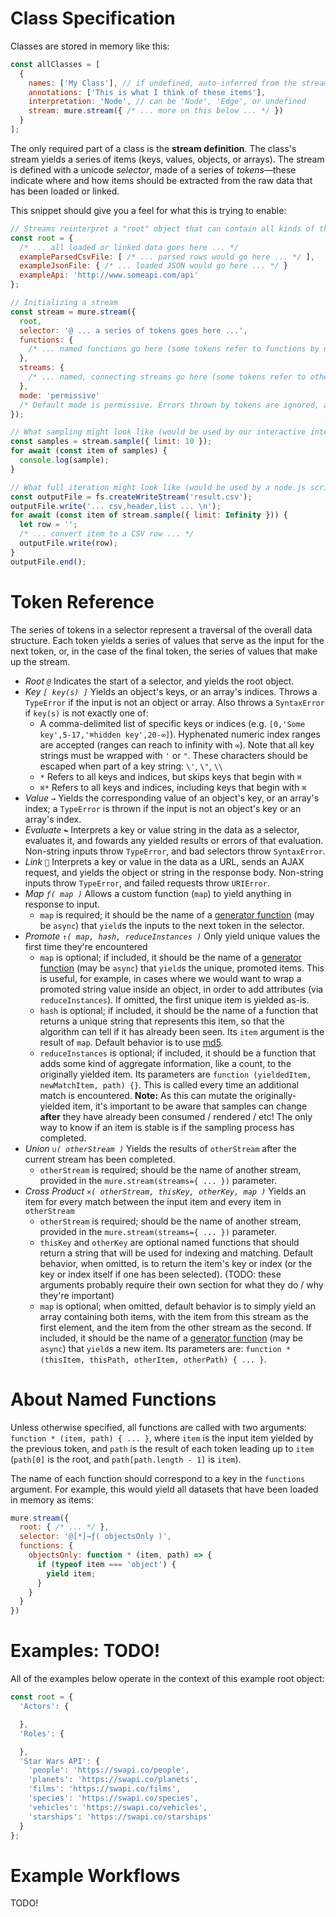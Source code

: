 # Class Specification

Classes are stored in memory like this:
```javascript
const allClasses = [
  {
    names: ['My Class'], // if undefined, auto-inferred from the stream
    annotations: ['This is what I think of these items'],
    interpretation: 'Node', // can be 'Node', 'Edge', or undefined
    stream: mure.stream({ /* ... more on this below ... */ })
  }
];
```

The only required part of a class is the **stream definition**. The class's stream yields a series of items (keys, values, objects, or arrays). The stream is defined with a unicode _selector_, made of a series of _tokens_—these indicate where and how items should be extracted from the raw data that has been loaded or linked.

This snippet should give you a feel for what this is trying to enable:
```javascript
// Streams reinterpret a "root" object that can contain all kinds of things
const root = {
  /* ... all loaded or linked data goes here ... */
  exampleParsedCsvFile: [ /* ... parsed rows would go here ... */ ],
  exampleJsonFile: { /* ... loaded JSON would go here ... */ }
  exampleApi: 'http://www.someapi.com/api'
};

// Initializing a stream
const stream = mure.stream({
  root,
  selector: '@ ... a series of tokens goes here ...',
  functions: {
    /* ... named functions go here (some tokens refer to functions by name) ... */
  },
  streams: {
    /* ... named, connecting streams go here (some tokens refer to other streams by name) ... */
  },
  mode: 'permissive'
  /* Default mode is permissive. Errors thrown by tokens are ignored, and the stream continues to attempt to extract items. The alternative is 'debug,' where all token errors are thrown, and the stream terminates immediately. */
});

// What sampling might look like (would be used by our interactive interface)
const samples = stream.sample({ limit: 10 });
for await (const item of samples) {
  console.log(sample);
}

// What full iteration might look like (would be used by a node.js script)
const outputFile = fs.createWriteStream('result.csv');
outputFile.write('... csv,header,list ... \n');
for await (const item of stream.sample({ limit: Infinity })) {
  let row = '';
  /* ... convert item to a CSV row ... */
  outputFile.write(row);
}
outputFile.end();
```

# Token Reference
The series of tokens in a selector represent a traversal of the overall data structure. Each token yields a series of values that serve as the input for the next token, or, in the case of the final token, the series of values that make up the stream.

- *Root `@`* Indicates the start of a selector, and yields the root object.
- *Key `[ key(s) ]`* Yields an object's keys, or an array's indices. Throws a `TypeError` if the input is not an object or array. Also throws a `SyntaxError` if `key(s)` is not exactly one of:
  - A comma-delimited list of specific keys or indices (e.g. `[0,'Some key',5-17,'⌘hidden key',20-∞]`). Hyphenated numeric index ranges are accepted (ranges can reach to infinity with `∞`). Note that all key strings must be wrapped with `'` or `"`. These characters should be escaped when part of a key string: `\'`, `\"`, `\\`
  - `*` Refers to all keys and indices, but skips keys that begin with `⌘`
  - `⌘*` Refers to all keys and indices, including keys that begin with `⌘`
- *Value `→`* Yields the corresponding value of an object's key, or an array's index; a `TypeError` is thrown if the input is not an object's key or an array's index.
- *Evaluate `↬`* Interprets a key or value string in the data as a selector, evaluates it, and fowards any yielded results or errors of that evaluation. Non-string inputs throw `TypeError`, and bad selectors throw `SyntaxError`.
- *Link `🔗`* Interprets a key or value in the data as a URL, sends an AJAX request, and yields the object or string in the response body. Non-string inputs throw `TypeError`, and failed requests throw `URIError`.
- *Map `ƒ( map )`* Allows a custom function (`map`) to yield anything in response to input.
  - `map` is required; it should be the name of a [generator function](https://developer.mozilla.org/en-US/docs/Web/JavaScript/Reference/Statements/function*) (may be `async`) that `yield`s the inputs to the next token in the selector.
- *Promote `↑( map, hash, reduceInstances )`* Only yield unique values the first time they're encountered
  - `map` is optional; if included, it should be the name of a [generator function](https://developer.mozilla.org/en-US/docs/Web/JavaScript/Reference/Statements/function*) (may be `async`) that `yield`s the unique, promoted items. This is useful, for example, in cases where we would want to wrap a promoted string value inside an object, in order to add attributes (via `reduceInstances`). If omitted, the first unique item is yielded as-is.
  - `hash` is optional; if included, it should be the name of a function that returns a unique string that represents this item, so that the algorithm can tell if it has already been seen. Its `item` argument is the result of `map`. Default behavior is to use [md5](https://www.npmjs.com/package/blueimp-md5).
  - `reduceInstances` is optional; if included, it should be a function that adds some kind of aggregate information, like a count, to the originally yielded item. Its parameters are `function (yieldedItem, newMatchItem, path) {}`. This is called every time an additional match is encountered. **Note:** As this can mutate the originally-yielded item, it's important to be aware that samples can change **after** they have already been consumed / rendered / etc! The only way to know if an item is stable is if the sampling process has completed.
- *Union `∪( otherStream )`* Yields the results of `otherStream` after the current stream has been completed.
  - `otherStream` is required; should be the name of another stream, provided in the `mure.stream(streams={ ... })` parameter.
- *Cross Product `⨯( otherStream, thisKey, otherKey, map )`* Yields an item for every match between the input item and every item in `otherStream`
  - `otherStream` is required; should be the name of another stream, provided in the `mure.stream(streams={ ... })` parameter.
  - `thisKey` and `otherKey` are optional named functions that should return a string that will be used for indexing and matching. Default behavior, when omitted, is to return the item's key or index (or the key or index itself if one has been selected). (TODO: these arguments probably require their own section for what they do / why they're important)
  - `map` is optional; when omitted, default behavior is to simply yield an array containing both items, with the item from this stream as the first element, and the item from the other stream as the second. If included, it should be the name of a [generator function](https://developer.mozilla.org/en-US/docs/Web/JavaScript/Reference/Statements/function*) (may be `async`) that `yield`s a new item. Its parameters are: `function * (thisItem, thisPath, otherItem, otherPath) { ... }`.

# About Named Functions
Unless otherwise specified, all functions are called with two arguments: `function * (item, path) { ... }`, where `item` is the input item yielded by the previous token, and `path` is the result of each token leading up to `item` (`path[0]` is the root, and `path[path.length - 1]` is `item`).

The name of each function should correspond to a key in the `functions` argument. For example, this would yield all datasets that have been loaded in memory as items:
```javascript
mure.stream({
  root: { /* ... */ },
  selector: '@[*]→ƒ( objectsOnly )',
  functions: {
    objectsOnly: function * (item, path) => {
      if (typeof item === 'object') {
        yield item;
      }
    }
  }
})
```

# Examples: TODO!
All of the examples below operate in the context of this example root object:

```js
const root = {
  'Actors': {

  },
  'Roles': {

  },
  'Star Wars API': {
    'people': 'https://swapi.co/people',
    'planets': 'https://swapi.co/planets',
    'films': 'https://swapi.co/films',
    'species': 'https://swapi.co/species',
    'vehicles': 'https://swapi.co/vehicles',
    'starships': 'https://swapi.co/starships'
  }
};


```

# Example Workflows
TODO!
